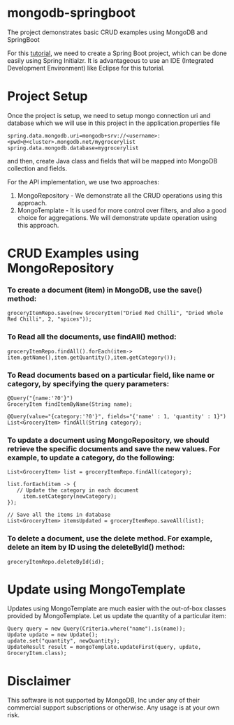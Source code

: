 # mongodb-springboot
The project demonstrates basic CRUD examples using MongoDB and SpringBoot

For this [tutorial](https://www.mongodb.com/compatibility/spring-boot), we need to create a Spring Boot project, which can be done easily using Spring Initialzr. It is advantageous to use an IDE (Integrated Development Environment) like Eclipse for this tutorial.

# Project Setup
Once the project is setup, we need to setup mongo connection uri and database which we will use in this project in the application.properties file

	spring.data.mongodb.uri=mongodb+srv://<username>:<pwd>@<cluster>.mongodb.net/mygrocerylist
	spring.data.mongodb.database=mygrocerylist

and then, create Java class and fields that will be mapped into MongoDB collection and fields.

For the API implementation, we use two approaches:
1. MongoRepository - We demonstrate all the CRUD operations using this approach.
2. MongoTemplate - It is used for more control over filters, and also a good choice for aggregations. We will demonstrate update operation using this approach.

# CRUD Examples using MongoRepository
### To create a document (item) in MongoDB, use the save() method:

  `groceryItemRepo.save(new GroceryItem("Dried Red Chilli", "Dried Whole Red Chilli", 2, "spices"));`
  
### To Read all the documents, use findAll() method:
  `groceryItemRepo.findAll().forEach(item-> item.getName(),item.getQuantity(),item.getCategory());`
  
### To Read documents based on a particular field, like name or category, by specifying the query parameters:
  	@Query("{name:'?0'}")
	GroceryItem findItemByName(String name);
	
	@Query(value="{category:'?0'}", fields="{'name' : 1, 'quantity' : 1}")
	List<GroceryItem> findAll(String category);
  
### To update a document using MongoRepository, we should retrieve the specific documents and save the new values. For example, to update a category, do the following:
  	List<GroceryItem> list = groceryItemRepo.findAll(category);
		 
	list.forEach(item -> {
	   // Update the category in each document
		 item.setCategory(newCategory);
	});
		 
	// Save all the items in database
	List<GroceryItem> itemsUpdated = groceryItemRepo.saveAll(list);
  
 ### To delete a document, use the delete method. For example, delete an item by ID using the deleteById() method:
  `groceryItemRepo.deleteById(id);`
	
 # Update using MongoTemplate 
 Updates using MongoTemplate are much easier with the out-of-box classes provided by MongoTemplate.
 Let us update the quantity of a particular item: 
  	
	Query query = new Query(Criteria.where("name").is(name));
   	Update update = new Update();
   	update.set("quantity", newQuantity);		
   	UpdateResult result = mongoTemplate.updateFirst(query, update, GroceryItem.class);
  	
# Disclaimer
This software is not supported by MongoDB, Inc under any of their commercial support subscriptions or otherwise. Any usage is at your own risk.

